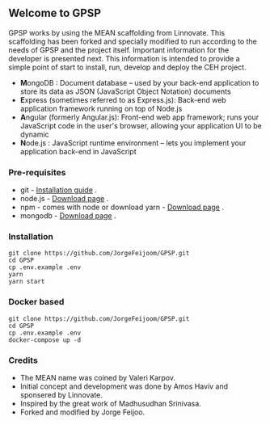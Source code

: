 ## Welcome to GPSP

GPSP works by using the MEAN scaffolding from Linnovate. This scaffolding has been forked and specially modified to run according to the needs of GPSP and the project itself. Important information for the developer is presented next. This information is intended to provide a simple point of start to install, run, develop and deploy the CEH project.

- **M**ongoDB : Document database – used by your back-end application to store its data as JSON (JavaScript Object Notation) documents
- **E**xpress (sometimes referred to as Express.js): Back-end web application framework running on top of Node.js
- **A**ngular (formerly Angular.js): Front-end web app framework; runs your JavaScript code in the user's browser, allowing your application UI to be dynamic
- **N**ode.js : JavaScript runtime environment – lets you implement your application back-end in JavaScript

### Pre-requisites
* git - [Installation guide](https://www.linode.com/docs/development/version-control/how-to-install-git-on-linux-mac-and-windows/) .  
* node.js - [Download page](https://nodejs.org/en/download/) .  
* npm - comes with node or download yarn - [Download page](https://yarnpkg.com/lang/en/docs/install) .  
* mongodb - [Download page](https://www.mongodb.com/download-center/community) .  

### Installation 
``` 
git clone https://github.com/JorgeFeijoom/GPSP.git
cd GPSP
cp .env.example .env
yarn
yarn start
```
### Docker based 
``` 
git clone https://github.com/JorgeFeijoom/GPSP.git
cd GPSP
cp .env.example .env
docker-compose up -d
```
### Credits 
- The MEAN name was coined by Valeri Karpov.
- Initial concept and development was done by Amos Haviv and sponsered by Linnovate.
- Inspired by the great work of Madhusudhan Srinivasa.
- Forked and modified by Jorge Feijoo.
